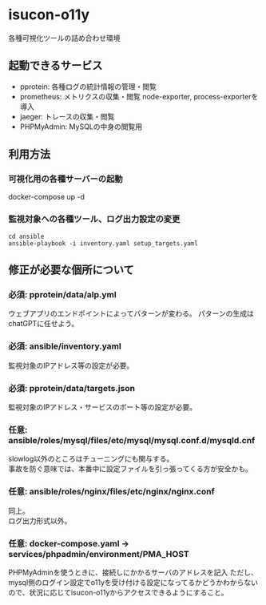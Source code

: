 # isucon-o11y
各種可視化ツールの詰め合わせ環境

## 起動できるサービス

- pprotein: 各種ログの統計情報の管理・閲覧
- prometheus: メトリクスの収集・閲覧 node-exporter, process-exporterを導入
- jaeger: トレースの収集・閲覧
- PHPMyAdmin: MySQLの中身の閲覧用



## 利用方法

### 可視化用の各種サーバーの起動

docker-compose up -d


### 監視対象への各種ツール、ログ出力設定の変更

```
cd ansible
ansible-playbook -i inventory.yaml setup_targets.yaml
```

## 修正が必要な個所について

### 必須: pprotein/data/alp.yml

ウェブアプリのエンドポイントによってパターンが変わる。
パターンの生成はchatGPTに任せよう。

### 必須: ansible/inventory.yaml

監視対象のIPアドレス等の設定が必要。

### 必須: pprotein/data/targets.json

監視対象のIPアドレス・サービスのポート等の設定が必要。

### 任意: ansible/roles/mysql/files/etc/mysql/mysql.conf.d/mysqld.cnf

slowlog以外のところはチューニングにも関与する。  
事故を防ぐ意味では、本番中に設定ファイルを引っ張ってくる方が安全かも。

### 任意: ansible/roles/nginx/files/etc/nginx/nginx.conf

同上。  
ログ出力形式以外。

### 任意: docker-compose.yaml -> services/phpadmin/environment/PMA_HOST

PHPMyAdminを使うときに、接続しにかかるサーバのアドレスを記入
ただし、mysql側のログイン設定でo11yを受け付ける設定になってるかどうかわからないので、状況に応じてisucon-o11yからアクセスできるようにすること。
